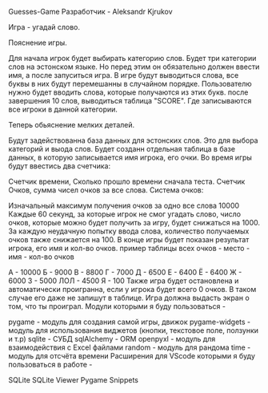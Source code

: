 Guesses-Game
Разработчик - Aleksandr Kjrukov

Игра - угадай слово.

Пояснение игры.

Для начала игрок будет выбирать категорию слов. Будет три категории слов на эстонском языке. Но перед этим он обязательно должен ввести имя, а после запуситься игра. В игре будут выводиться слова, все буквы в них будут перемешанны в случайном порядке. Пользователю нужно будет вводить слова, которые получаются из этих букв. после завершения 10 слов, выводиться таблица "SCORE". Где записываются все игроки в данной категории.

Теперь обьяснение мелких деталей.

Будут задействованна база данных для эстонских слов. Это для выбора категорий и выода слов. Будет созданн отдельная таблица в базе данных, в которую записывается имя игрока, его очки. Во время игры будут ввестись два счетчика:


Счетчик времени, Сколько прошло времени сначала теста.
Счетчик Очков, сумма чисел очков за все слова.
Система очков:

Изначальный максимум получения очков за одно все слова 10000
Каждые 60 секунд, за которые игрок не смог угадать слово, число очков, которые можно будет получить за игру, будет снижаться на 1000.
За каждую неудачную попытку ввода слова, количество получаемых очков также снижается на 100. В конце игры будет показан результат игрока, его имя и кол-во очков. 
пример таблицы всех очков - место - имя - кол-во очков

А - 10000
Б - 9000
В - 8800
Г - 7000
Д - 6500
Е - 6400
Ё - 6400
Ж - 6000
З - 5000
ЛОЛ - 4500
Я - 100
Также игра будет остановлена и автоматически проигранна, если у игрока будет всего 0 очков. В таком случае его даже не запишут в таблице. Игра должна выдасть экран о том, что ты проиграл. 
Модули которыми я буду пользоваться -

pygame - модуль для создания самой игры, движок
pygame-widgets - модуль для использования виджетов (кнопки, текстовое поле, ползунки и т.р)
sqlite - СУБД
sqlAlchemy - ORM
openpyxl - модуль для взаимодействия с Excel файлами
random - модуль для рандома
time - модуль для отсчёта времени
Расширения для VScode которыми я буду пользоваться в работе -

SQLite
SQLite Viewer
Pygame Snippets
